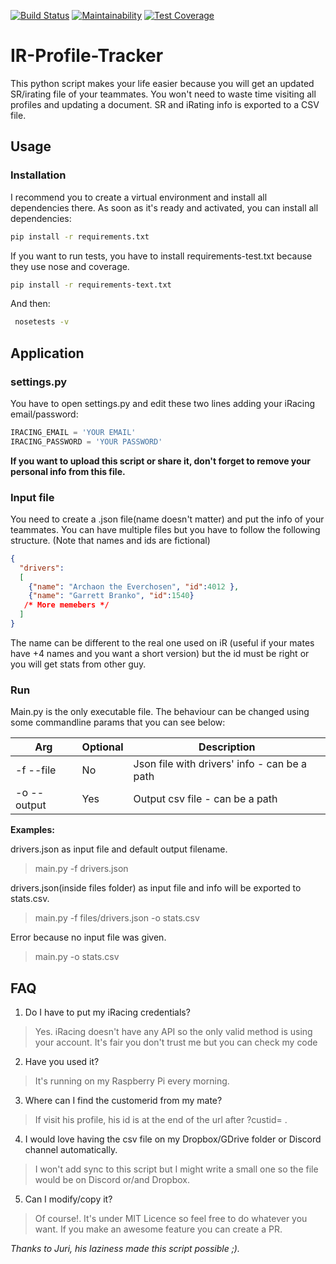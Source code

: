 [![Build Status](https://travis-ci.com/Che931/ir_profile_tracker.svg?branch=master)](https://travis-ci.com/Che931/ir_profile_tracker)
[![Maintainability](https://api.codeclimate.com/v1/badges/72db40f438c835176f06/maintainability)](https://codeclimate.com/github/Che931/ir_profile_tracker/maintainability)
[![Test Coverage](https://api.codeclimate.com/v1/badges/72db40f438c835176f06/test_coverage)](https://codeclimate.com/github/Che931/ir_profile_tracker/test_coverage)

# IR-Profile-Tracker

This python script makes your life easier because you will get an updated SR/irating file of your teammates.
You won't need to waste time visiting all profiles and updating a document. SR and iRating info is exported to a CSV
file. 


## Usage

### Installation

I recommend you to create a virtual environment and install all dependencies there. As soon as it's ready and activated,
you can install all dependencies:

```bash
pip install -r requirements.txt
```

If you want to run tests, you have to install requirements-test.txt because they use nose and coverage.

```bash
pip install -r requirements-text.txt
```

And then:
```bash
 nosetests -v
```

## Application

### settings.py
You have to open settings.py and edit these two lines adding your iRacing email/password:
```python
IRACING_EMAIL = 'YOUR EMAIL'
IRACING_PASSWORD = 'YOUR PASSWORD'
```
__If you want to upload this script or share it, don't forget to remove your personal info from this file.__

### Input file
You need to create a .json file(name doesn't matter) and put the info of your teammates. You can have multiple files but 
you have to follow the following structure. (Note that names and ids are fictional)
```json
{
  "drivers":
  [
    {"name": "Archaon the Everchosen", "id":4012 },
    {"name": "Garrett Branko", "id":1540}
   /* More memebers */
  ]
}
```
The name can be different to the real one used on iR (useful if your mates have +4 names and you want a short version) but 
the id must be right or you will get stats from other guy.

### Run
Main.py is the only executable file. The behaviour can be changed using some commandline params that you can see below:

|Arg|Optional|Description|
|-------|-------|------|
|-f --file|No|Json file with drivers' info - can be a path|
|-o --output|Yes|Output csv file - can be a path|

__Examples:__

drivers.json as input file and default output filename.
> main.py -f drivers.json

drivers.json(inside files folder) as input file and info will be exported to stats.csv.
> main.py -f files/drivers.json -o stats.csv

Error because no input file was given.
> main.py  -o stats.csv

## FAQ

1. Do I have to put my iRacing credentials?

> Yes. iRacing doesn't have any API so the only valid method is using your account. It's fair you don't trust me but you can check 
my code

2. Have you used it?

> It's running on my Raspberry Pi every morning. 

3. Where can I find the customerid from my mate?

> If visit his profile, his id is at the end of the url after ?custid= .

4. I would love having the csv file on my Dropbox/GDrive folder or Discord channel automatically.
   
> I won't add sync to this script but I might write a small one so the file would be on Discord or/and Dropbox.

5. Can I modify/copy it?
> Of course!. It's under MIT Licence so feel free to do whatever you want. If you make an awesome feature you can create a
PR.


*Thanks to Juri, his laziness made this script possible ;).*


 

